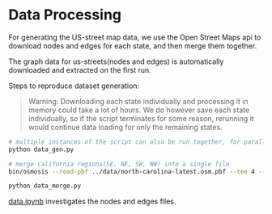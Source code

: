 # Data Processing

For generating the US-street map data, we use the Open Street Maps api to download nodes and edges for each state, and then merge them together. 

The graph data for us-streets(nodes and edges) is automatically downloaded and extracted on the first run.

Steps to reproduce dataset generation: 

> Warning: Downloading each state individually and processing it in memory could take a lot of hours. We do however save each state individually, so if the script terminates for some reason, rerunning it would continue data loading for only the remaining states.

```bash
# multiple instances of the script can also be run together, for parallel processing
python data_gen.py

# merge california regions(SE, NE, SW, NW) into a single file
bin/osmosis --read-pbf ../data/north-carolina-latest.osm.pbf --tee 4 --bounding-box left=-117 top=38 --write-pbf northcaliforniaSE.osm.pbf --bounding-box left=-117 bottom=38 --write-pbf northcaliforniaNE.osm.pbf --bounding-box right=-117 top=38 --write-pbf northcaliforniaSW.osm.pbf --bounding-box right=-117 bottom=38 --write-pbf northcaliforniaNW.osm.pbf

python data_merge.py
```

[data.ipynb](./data.ipynb) investigates the nodes and edges files.
